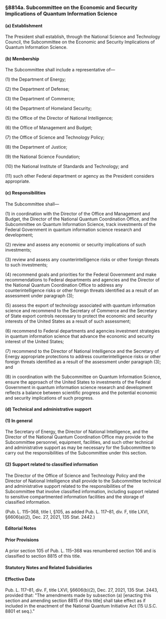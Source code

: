 ### §8814a. Subcommittee on the Economic and Security Implications of Quantum Information Science ###

#### (a) Establishment ####

The President shall establish, through the National Science and Technology Council, the Subcommittee on the Economic and Security Implications of Quantum Information Science.

#### (b) Membership ####

The Subcommittee shall include a representative of—

(1) the Department of Energy;

(2) the Department of Defense;

(3) the Department of Commerce;

(4) the Department of Homeland Security;

(5) the Office of the Director of National Intelligence;

(6) the Office of Management and Budget;

(7) the Office of Science and Technology Policy;

(8) the Department of Justice;

(9) the National Science Foundation;

(10) the National Institute of Standards and Technology; and

(11) such other Federal department or agency as the President considers appropriate.

#### (c) Responsibilities ####

The Subcommittee shall—

(1) in coordination with the Director of the Office and Management and Budget, the Director of the National Quantum Coordination Office, and the Subcommittee on Quantum Information Science, track investments of the Federal Government in quantum information science research and development;

(2) review and assess any economic or security implications of such investments;

(3) review and assess any counterintelligence risks or other foreign threats to such investments;

(4) recommend goals and priorities for the Federal Government and make recommendations to Federal departments and agencies and the Director of the National Quantum Coordination Office to address any counterintelligence risks or other foreign threats identified as a result of an assessment under paragraph (3);

(5) assess the export of technology associated with quantum information science and recommend to the Secretary of Commerce and the Secretary of State export controls necessary to protect the economic and security interests of the United States as a result of such assessment;

(6) recommend to Federal departments and agencies investment strategies in quantum information science that advance the economic and security interest of the United States;

(7) recommend to the Director of National Intelligence and the Secretary of Energy appropriate protections to address counterintelligence risks or other foreign threats identified as a result of the assessment under paragraph (3); and

(8) in coordination with the Subcommittee on Quantum Information Science, ensure the approach of the United States to investments of the Federal Government in quantum information science research and development reflects a balance between scientific progress and the potential economic and security implications of such progress.

#### (d) Technical and administrative support ####

#### (1) In general ####

The Secretary of Energy, the Director of National Intelligence, and the Director of the National Quantum Coordination Office may provide to the Subcommittee personnel, equipment, facilities, and such other technical and administrative support as may be necessary for the Subcommittee to carry out the responsibilities of the Subcommittee under this section.

#### (2) Support related to classified information ####

The Director of the Office of Science and Technology Policy and the Director of National Intelligence shall provide to the Subcommittee technical and administrative support related to the responsibilities of the Subcommittee that involve classified information, including support related to sensitive compartmented information facilities and the storage of classified information.

(Pub. L. 115–368, title I, §105, as added Pub. L. 117–81, div. F, title LXVI, §6606(a)(2), Dec. 27, 2021, 135 Stat. 2442.)

#### **Editorial Notes** ####

#### Prior Provisions ####

A prior section 105 of Pub. L. 115–368 was renumbered section 106 and is classified to section 8815 of this title.

#### **Statutory Notes and Related Subsidiaries** ####

#### Effective Date ####

Pub. L. 117–81, div. F, title LXVI, §6606(b)(2), Dec. 27, 2021, 135 Stat. 2443, provided that: "The amendments made by subsection (a) [enacting this section and amending section 8815 of this title] shall take effect as if included in the enactment of the National Quantum Initiative Act (15 U.S.C. 8801 et seq.)."